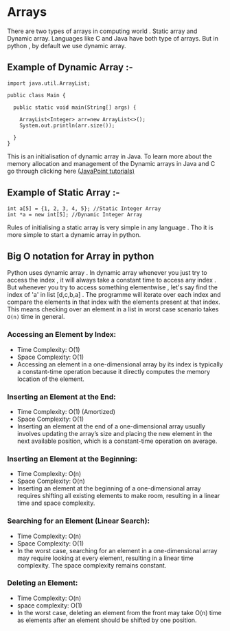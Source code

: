 # Arrays

There are two types of arrays in computing world . Static array and Dynamic array. Languages like C and Java have both type of arrays. But in python , by default we use dynamic array. 

## Example of Dynamic Array :- 
```
import java.util.ArrayList;

public class Main {

  public static void main(String[] args) {
      
    ArrayList<Integer> arr=new ArrayList<>();
    System.out.println(arr.size());
      
  }
}
```

This is an initialisation of dynamic array in Java. To learn more about the memory allocation and management of the Dynamic arrays in Java and C go through clicking here [(JavaPoint tutorials)](https://www.javatpoint.com/dynamic-array-in-java)

## Example of Static Array :- 

```
int a[5] = {1, 2, 3, 4, 5}; //Static Integer Array
int *a = new int[5]; //Dynamic Integer Array
```
Rules of initialising a static array is very simple in any language . Tho it is more simple to start a dynamic array in python.

## Big O notation for Array in python

Python uses dynamic array . In dynamic array whenever you just try to access the index , it will always take a constant time to access any index . But whenever you try to access something elementwise , let's say find the index of 'a' in list [d,c,b,a] . The programme will iterate over each index and compare the elements in that index with the elements present at that index. This means checking over an element in a list in worst case scenario takes `O(n)` time in general.

### Accessing an Element by Index:
- Time Complexity: O(1)
- Space Complexity: O(1)
- Accessing an element in a one-dimensional array by its index is typically a constant-time operation because it directly computes the memory location of the element.

### Inserting an Element at the End:
- Time Complexity: O(1) (Amortized)
- Space Complexity: O(1)
- Inserting an element at the end of a one-dimensional array usually involves updating the array’s size and placing the new element in the next available position, which is a constant-time operation on average.

### Inserting an Element at the Beginning:
- Time Complexity: O(n)
- Space Complexity: O(n)
- Inserting an element at the beginning of a one-dimensional array requires shifting all existing elements to make room, resulting in a linear time and space complexity.

### Searching for an Element (Linear Search):
- Time Complexity: O(n)
- Space Complexity: O(1)
- In the worst case, searching for an element in a one-dimensional array may require looking at every element, resulting in a linear time complexity. The space complexity remains constant.

### Deleting an Element:
- Time Complexity: O(n)
- space complexity: O(1)
- In the worst case, deleting an element from the front may take O(n) time as elements after an element should be shifted by one position.





